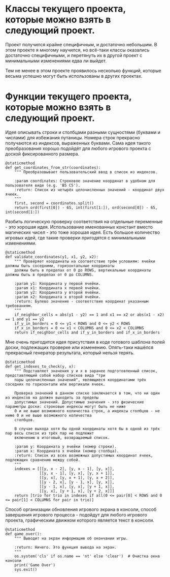 # Классы текущего проекта, которые можно взять в следующий проект.

Проект получился крайне специфичным, и достаточно небольшим. В этом проекте я многому научился, но всё-таки классы оказались достаточно специфичными, и перетянуть их в другой проект с минимальными изменениями едва ли выйдет.

Тем не менее в этом проекте проявилось несколько функций, которые весьма успешно могут быть использованы в других проектах.

# Функции текущего проекта, которые можно взять в следующий проект.

Идея описывать строки и столбцами разными сущностями (буквами и числами) для избежания путаницы. Номера строк прекрасно получаются из индексов, выраженных буквами. Сама идея такого преобразования хорошо подойдёт для любого игрового проекта с доской фиксированного размера.

    @staticmethod
    def get_coordinates_from_str(coordinates):
        """ Преобразовывает пользовательский ввод в список из индексов.

        :param coordinates: Строковое значение координат в удобном для пользователя виде (e.g. 'B5 C5').
        :return: Список из четырёх целочисленных значений - координат двух ячеек.
        """
        first, second = coordinates.split()
        return ord(first[0]) - 65, int(first[1:]), ord(second[0]) - 65, int(second[1:])

Разбить логическую проверку соответствия на отдельные переменные - это хорошая идея. Использование именованных констант вместо магических чисел - это тоже хорошая идея. Есть большое количество игровых идей, где такие проверки пригодятся с минимальными изменениями.

    @staticmethod
    def validate_coordinates(y1, x1, y2, x2):
        """ Проверяет координаты на соответствие трём условиям: ячейки должны быть соседними, горизонтальные координаты
        должны быть в пределах от 0 до ROWS, вертикальные координаты должны быть в пределах от 0 до COLUMNS.

        :param y1: Координата y первой ячейки.
        :param x1: Координата x первой ячейки.
        :param y2: Координата y второй ячейки.
        :param x2: Координата x второй ячейки.
        :return: Булево значение - соответствие координат указанным требованиям.
        """
        if_neighbor_cells = abs(y1 - y2) == 1 and x1 == x2 or abs(x1 - x2) == 1 and y1 == y2
        if_y_in_borders = 0 <= y1 < ROWS and 0 <= y2 < ROWS
        if_x_in_borders = 0 <= x1 < COLUMNS and 0 <= x2 < COLUMNS
        return if_neighbor_cells and if_y_in_borders and if_x_in_borders

Мне очень пригодится идея присутствия в коде готового шаблона полей доски, подлежащих проверке или изменению. Опять-таки нашёлся прекрасный генератор результата, который нельзя терять.

    @staticmethod
    def get_indexes_to_check(y, x):
        """ Подставляет значения y и x в заранее подготовленный список, представляющий собой набор списков вида "три
        пары целочисленных значений", являющиеся координатами трёх соседних по горизонтали или вертикали ячеек.

        Проверка значений в данном списке заключается в том, что ни один из индексов на должен выходить за пределы
        допустимых значений. Допустимые значения - это физические параметры доски: строковые индексы могут быть не ниже
        0 и не выше возможного количества строк, а индексы столбцов - не ниже 0 и не выше возможного количества
        столбцов.

        В случае выхода хотя бы одной координаты хотя бы в одной из трёх пар весь список из трёх пар не подлежит
        включению в итоговый, возвращаемый список.

        :param y: Координата y ячейки (номер строки).
        :param x: Координата x ячейки (номер столбца).
        :return: Список из всех возможных допустимых координат ячеек, подлежащих сравнению между собой.
        """
        indexes = [[[y, x - 2], [y, x - 1], [y, x]],
                   [[y, x - 1], [y, x], [y, x + 1]],
                   [[y, x], [y, x + 1], [y, x + 2]],
                   [[y - 2, x], [y - 1, x], [y, x]],
                   [[y - 1, x], [y, x], [y + 1, x]],
                   [[y, x], [y + 1, x], [y + 2, x]]]
        return [trio for trio in indexes if all(0 <= pair[0] < ROWS and 0 <= pair[1] < COLUMNS for pair in trio)]

Способ организации обновления игрового экрана в консоли, способ завершения игрового процесса - подойдут для любого игрового проекта, графическим движком которого является текст в консоли.

    @staticmethod
    def game_over():
        """ Выводит на экран информацию об окончании игры.

        :return: Ничего. Это функция вывода на экран.
        """
        os.system('cls' if os.name == 'nt' else 'clear')  # Очистка окна консоли
        print('Game Over')
        sys.exit()